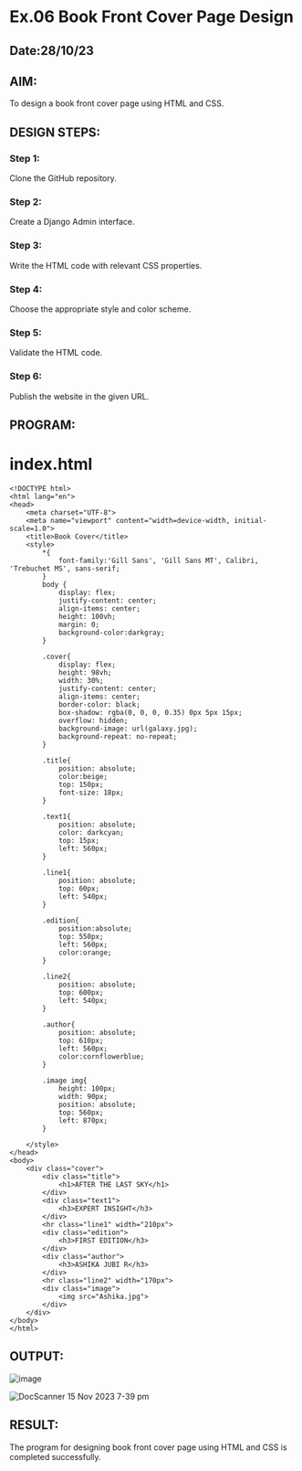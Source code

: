 # Ex.06 Book Front Cover Page Design
## Date:28/10/23

## AIM:
To design a book front cover page using HTML and CSS.

## DESIGN STEPS:

### Step 1:
Clone the GitHub repository.

### Step 2:
Create a Django Admin interface.

### Step 3:
Write the HTML code with relevant CSS properties.

### Step 4:
Choose the appropriate style and color scheme.

### Step 5:
Validate the HTML code.

### Step 6:
Publish the website in the given URL.
## PROGRAM:
# index.html
```
<!DOCTYPE html>
<html lang="en">
<head>
    <meta charset="UTF-8">
    <meta name="viewport" content="width=device-width, initial-scale=1.0">
    <title>Book Cover</title>
    <style>
        *{
            font-family:'Gill Sans', 'Gill Sans MT', Calibri, 'Trebuchet MS', sans-serif;
        }
        body {
            display: flex;
            justify-content: center;
            align-items: center;
            height: 100vh; 
            margin: 0; 
            background-color:darkgray;
        }

        .cover{
            display: flex;
            height: 98vh;
            width: 30%;    
            justify-content: center;
            align-items: center;
            border-color: black;
            box-shadow: rgba(0, 0, 0, 0.35) 0px 5px 15px;
            overflow: hidden;
            background-image: url(galaxy.jpg);
            background-repeat: no-repeat;
        }
        
        .title{
            position: absolute;
            color:beige;
            top: 150px;
            font-size: 18px;
        }

        .text1{
            position: absolute;
            color: darkcyan;
            top: 15px;
            left: 560px;
        }

        .line1{
            position: absolute;
            top: 60px;
            left: 540px;
        }

        .edition{
            position:absolute;
            top: 550px;
            left: 560px;
            color:orange;
        }

        .line2{
            position: absolute;
            top: 600px;
            left: 540px;
        }

        .author{
            position: absolute;
            top: 610px;
            left: 560px;
            color:cornflowerblue;
        }

        .image img{
            height: 100px;
            width: 90px;
            position: absolute;
            top: 560px;
            left: 870px;
        }
                
    </style>
</head>
<body>
    <div class="cover">
        <div class="title">
            <h1>AFTER THE LAST SKY</h1>
        </div>
        <div class="text1">
            <h3>EXPERT INSIGHT</h3>
        </div>
        <hr class="line1" width="210px">
        <div class="edition">
            <h3>FIRST EDITION</h3>
        </div>
        <div class="author">
            <h3>ASHIKA JUBI R</h3>
        </div>
        <hr class="line2" width="170px">
        <div class="image">
            <img src="Ashika.jpg">
        </div>
    </div>
</body>
</html>
```
## OUTPUT:

![image](https://github.com/Irenejecinthamerlin/cover/assets/128350225/ef89fd43-efaf-4731-af2b-4a93aa90b4f7)


![DocScanner 15 Nov 2023 7-39 pm](https://github.com/Irenejecinthamerlin/cover/assets/128350225/d309b24e-5416-49e7-af31-53da6c9bc8f0)

## RESULT:
The program for designing book front cover page using HTML and CSS is completed successfully.

